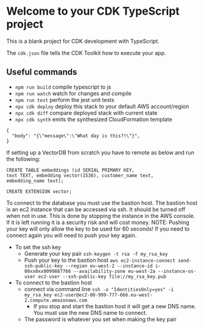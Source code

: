 # Welcome to your CDK TypeScript project

This is a blank project for CDK development with TypeScript.

The `cdk.json` file tells the CDK Toolkit how to execute your app.

## Useful commands

* `npm run build`   compile typescript to js
* `npm run watch`   watch for changes and compile
* `npm run test`    perform the jest unit tests
* `npx cdk deploy`  deploy this stack to your default AWS account/region
* `npx cdk diff`    compare deployed stack with current state
* `npx cdk synth`   emits the synthesized CloudFormation template

```
{
  "body": "{\"message\":\"What day is this?!\"}",
}
```

If setting up a VectorDB from scratch you have to remote as below and run the following:
```
CREATE TABLE embeddings (id SERIAL PRIMARY KEY,
text TEXT, embedding vector(1536), customer_name text,
embedding_name text);

CREATE EXTENSION vector;
```

To connect to the database you must use the bastion host.
The bastion host is an ec2 instance that can be accessed via ssh.
It should be turned off when not in use.
This is done by stopping the instance in the AWS console.
If it is left running it is a security risk and will cost money.
NOTE: Pushing your key will only allow the key to be used for 60 seconds!
    If you need to connect again you will need to push your key again.
- To set the ssh key
  - Generate your key pair `ssh-keygen -t rsa -f my_rsa_key`
  - Push your key to the bastion host `aws ec2-instance-connect send-ssh-public-key --region eu-west-2 --instance-id i-00xx0xx0099887766 --availability-zone eu-west-2a --instance-os-user ec2-user --ssh-public-key file://my_rsa_key.pub`
- To connect to the bastion host
  - connect via command line `ssh -o "IdentitiesOnly=yes" -i my_rsa_key ec2-user@ec2-00-999-777-666.eu-west-2.compute.amazonaws.com`
    - If you stop and start the bastion host it will get a new DNS name. You must use the new DNS name to connect.
  - The password is whatever you set when making the key pair

